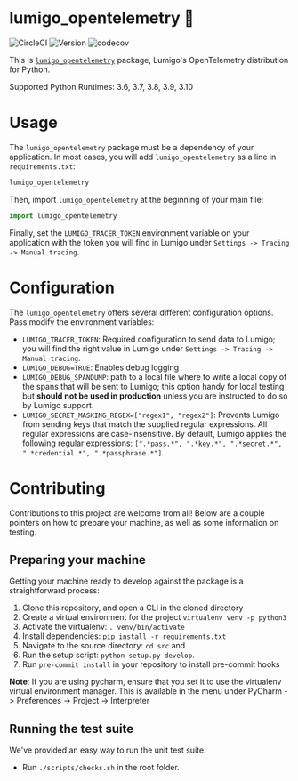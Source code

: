 # lumigo_opentelemetry :stars:

![CircleCI](https://circleci.com/gh/lumigo-io/lumigo_opentelemetry/tree/master.svg?style=svg&circle-token=d98d1b95f34b49be2caa58c49d8a70d6a7587b88)
![Version](https://badge.fury.io/py/lumigo_opentelemetry.svg)
![codecov](https://codecov.io/gh/lumigo-io/lumigo_opentelemetry/branch/master/graph/badge.svg?token=d8CvqyKTnq)

This is [`lumigo_opentelemetry`](https://pypi.org/project/lumigo_opentelemetry/) package, Lumigo's OpenTelemetry distribution for Python.

Supported Python Runtimes: 3.6, 3.7, 3.8, 3.9, 3.10

# Usage

The `lumigo_opentelemetry` package must be a dependency of your application.
In most cases, you will add `lumigo_opentelemetry` as a line in `requirements.txt`:

```txt
lumigo_opentelemetry
```

Then, import `lumigo_opentelemetry` at the beginning of your main file:

```python
import lumigo_opentelemetry
```

Finally, set the `LUMIGO_TRACER_TOKEN` environment variable on your application with the token you will find in Lumigo under `Settings -> Tracing -> Manual tracing`.

# Configuration

The `lumigo_opentelemetry` offers several different configuration options. Pass modify the environment variables:

* `LUMIGO_TRACER_TOKEN`: Required configuration to send data to Lumigo; you will find the right value in Lumigo under `Settings -> Tracing -> Manual tracing`.
* `LUMIGO_DEBUG=TRUE`: Enables debug logging
* `LUMIGO_DEBUG_SPANDUMP`: path to a local file where to write a local copy of the spans that will be sent to Lumigo; this option handy for local testing but **should not be used in production** unless you are instructed to do so by Lumigo support.
* `LUMIGO_SECRET_MASKING_REGEX=["regex1", "regex2"]`: Prevents Lumigo from sending keys that match the supplied regular expressions. All regular expressions are case-insensitive. By default, Lumigo applies the following regular expressions: `[".*pass.*", ".*key.*", ".*secret.*", ".*credential.*", ".*passphrase.*"]`. 

# Contributing

Contributions to this project are welcome from all! Below are a couple pointers on how to prepare your machine, as well as some information on testing.

## Preparing your machine
Getting your machine ready to develop against the package is a straightforward process:

1. Clone this repository, and open a CLI in the cloned directory
1. Create a virtual environment for the project `virtualenv venv -p python3`
1. Activate the virtualenv: `. venv/bin/activate`
1. Install dependencies: `pip install -r requirements.txt`
1. Navigate to the source directory: `cd src` and 
1. Run the setup script: `python setup.py develop`.
1. Run `pre-commit install` in your repository to install pre-commit hooks

**Note**: If you are using pycharm, ensure that you set it to use the virtualenv virtual environment manager. This is available in the menu under PyCharm -> Preferences -> Project -> Interpreter


## Running the test suite
We've provided an easy way to run the unit test suite:
* Run `./scripts/checks.sh` in the root folder.
